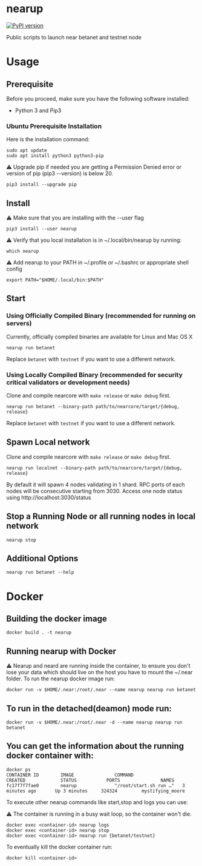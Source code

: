 # nearup

[![PyPI version](https://badge.fury.io/py/nearup.svg)](https://pypi.org/project/nearup/)

Public scripts to launch near betanet and testnet node

# Usage

## Prerequisite

Before you proceed, make sure you have the following software installed:

* Python 3 and Pip3

### Ubuntu Prerequisite Installation

Here is the installation command:

```
sudo apt update
sudo apt install python3 python3-pip
```

:warning:  Upgrade pip if needed you are getting a Permission Denied error or version of pip (pip3 --version) is below 20.
```
pip3 install --upgrade pip
```
## Install
:warning: Make sure that you are installing with the --user flag
```
pip3 install --user nearup
```

:warning: Verify that you local installation is in ~/.local/bin/nearup by running:
```
which nearup
```

:warning: Add nearup to your PATH in ~/.profile or ~/.bashrc or appropriate shell config
```
export PATH="$HOME/.local/bin:$PATH"
```

## Start

### Using Officially Compiled Binary (recommended for running on servers)

Currently, officially compiled binaries are available for Linux and Mac OS X

```
nearup run betanet
```

Replace `betanet` with `testnet` if you want to use a different network.

### Using Locally Compiled Binary (recommended for security critical validators or development needs)

Clone and compile nearcore with `make release` or `make debug` first.

```
nearup run betanet --binary-path path/to/nearcore/target/{debug, release}
```

Replace `betanet` with `testnet` if you want to use a different network.

## Spawn Local network

Clone and compile nearcore with `make release` or `make debug` first.

```
nearup run localnet --binary-path path/to/nearcore/target/{debug, release}
```

By default it will spawn 4 nodes validating in 1 shard.
RPC ports of each nodes will be consecutive starting from 3030.
Access one node status using http://localhost:3030/status

## Stop a Running Node or all running nodes in local network

```
nearup stop
```

## Additional Options

```
nearup run betanet --help
```

# Docker
## Building the docker image
```
docker build . -t nearup
```

## Running nearup with Docker
:warning: Nearup and neard are running inside the container, to ensure you don't lose your data which should live on the host you have to mount the ~/.near folder.
To run the nearup docker image run:
```
docker run -v $HOME/.near:/root/.near --name nearup nearup run betanet
```

## To run in the detached(deamon) mode run:
```
docker run -v $HOME/.near:/root/.near -d --name nearup nearup run betanet
```

## You can get the information about the running docker container with:
```
docker ps
CONTAINER ID        IMAGE               COMMAND                  CREATED             STATUS           PORTS               NAMES
fc17f7f7fae0        nearup              "/root/start.sh run …"   3 minutes ago       Up 3 minutes     324324         mystifying_moore
```

To execute other nearup commands like start,stop  and logs you can use:

:warning: The container is running in a busy wait loop, so the container won't die.
```
docker exec <container-id> nearup logs
docker exec <container-id> nearup stop
docker exec <container-id> nearup run {betanet/testnet}
```

To eventually kill the docker container run:
```
docker kill <container-id>
```
